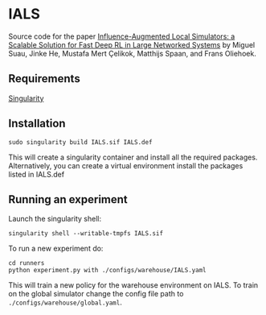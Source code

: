 # IALS

Source code for the paper [Influence-Augmented Local Simulators: a Scalable Solution for Fast Deep RL in Large Networked Systems](https://proceedings.mlr.press/v162/suau22a.html) by Miguel Suau, Jinke He, Mustafa Mert Çelikok, Matthijs Spaan, and Frans Oliehoek.

## Requirements
[Singularity](https://sylabs.io/docs/)

## Installation
```console 
sudo singularity build IALS.sif IALS.def
```
This will create a singularity container and install all the required packages. Alternatively, you can create a virtual environment install the packages listed in IALS.def

## Running an experiment
Launch the singularity shell:
```console
singularity shell --writable-tmpfs IALS.sif
```
To run a new experiment do:
```console
cd runners
python experiment.py with ./configs/warehouse/IALS.yaml
```
This will train a new policy for the warehouse environment on IALS. To train on the global simulator change the config file path to `./configs/warehouse/global.yaml`.
